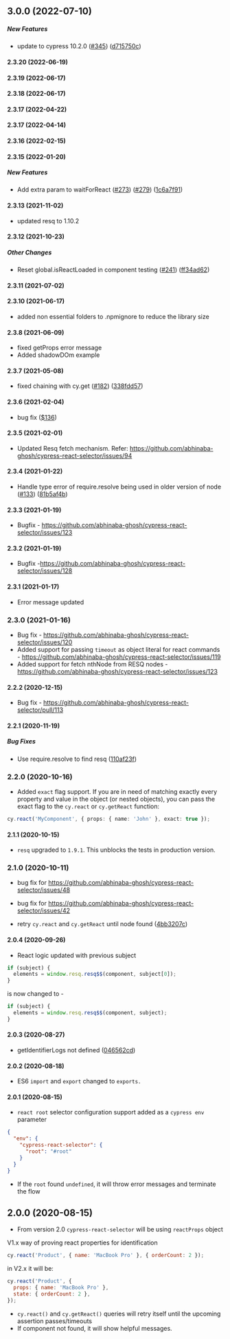 ## 3.0.0 (2022-07-10)

##### New Features

*  update to cypress 10.2.0 ([#345](https://github.com/abhinaba-ghosh/cypress-react-selector/pull/345)) ([d715750c](https://github.com/abhinaba-ghosh/cypress-react-selector/commit/d715750ccd05b9f0dc55c99f547cf627d9b97ad1))

#### 2.3.20 (2022-06-19)

#### 2.3.19 (2022-06-17)

#### 2.3.18 (2022-06-17)

#### 2.3.17 (2022-04-22)

#### 2.3.17 (2022-04-14)

#### 2.3.16 (2022-02-15)

#### 2.3.15 (2022-01-20)

##### New Features

*  Add extra param to waitForReact ([#273](https://github.com/abhinaba-ghosh/cypress-react-selector/pull/273)) ([#279](https://github.com/abhinaba-ghosh/cypress-react-selector/pull/279)) ([1c6a7f91](https://github.com/abhinaba-ghosh/cypress-react-selector/commit/1c6a7f91c521e0ee3c8d68c6c7a1eeefd044925e))

#### 2.3.13 (2021-11-02)

- updated resq to 1.10.2

#### 2.3.12 (2021-10-23)

##### Other Changes

- Reset global.isReactLoaded in component testing ([#241](https://github.com/abhinaba-ghosh/cypress-react-selector/pull/241)) ([ff34ad62](https://github.com/abhinaba-ghosh/cypress-react-selector/commit/ff34ad629c2f688e007ab39768bf2da0054312fc))

#### 2.3.11 (2021-07-02)

#### 2.3.10 (2021-06-17)

- added non essential folders to .npmignore to reduce the library size

#### 2.3.8 (2021-06-09)

- fixed getProps error message
- Added shadowDOm example

#### 2.3.7 (2021-05-08)

- fixed chaining with cy.get ([#182](https://github.com/abhinaba-ghosh/cypress-react-selector/pull/182)) ([338fdd57](https://github.com/abhinaba-ghosh/cypress-react-selector/commit/338fdd570a39cd5c5972d92eb9bb76405a8c2888))

#### 2.3.6 (2021-02-04)

- bug fix ([$136](https://github.com/abhinaba-ghosh/cypress-react-selector/issues/136))

#### 2.3.5 (2021-02-01)

- Updated Resq fetch mechanism. Refer: https://github.com/abhinaba-ghosh/cypress-react-selector/issues/94

#### 2.3.4 (2021-01-22)

- Handle type error of require.resolve being used in older version of node ([#133](https://github.com/abhinaba-ghosh/cypress-react-selector/pull/133)) ([81b5af4b](https://github.com/abhinaba-ghosh/cypress-react-selector/commit/81b5af4bb721aa1e52d60fe5144dfba52ce31584))

#### 2.3.3 (2021-01-19)

- Bugfix - https://github.com/abhinaba-ghosh/cypress-react-selector/issues/123

#### 2.3.2 (2021-01-19)

- Bugfix -https://github.com/abhinaba-ghosh/cypress-react-selector/issues/128

#### 2.3.1 (2021-01-17)

- Error message updated

### 2.3.0 (2021-01-16)

- Bug fix - https://github.com/abhinaba-ghosh/cypress-react-selector/issues/120
- Added support for passing `timeout` as object literal for react commands - https://github.com/abhinaba-ghosh/cypress-react-selector/issues/119
- Added support for fetch nthNode from RESQ nodes - https://github.com/abhinaba-ghosh/cypress-react-selector/issues/123

#### 2.2.2 (2020-12-15)

- Bug fix - https://github.com/abhinaba-ghosh/cypress-react-selector/pull/113

#### 2.2.1 (2020-11-19)

##### Bug Fixes

- Use require.resolve to find resq ([110af23f](https://github.com/abhinaba-ghosh/cypress-react-selector/commit/110af23fbc80c7c120ed43c0315fc9acfc68f25e))

### 2.2.0 (2020-10-16)

- Added `exact` flag support. If you are in need of matching exactly every property and value in the object (or nested objects), you can pass the exact flag to the `cy.react` or `cy.getReact` function:

```ts
cy.react('MyComponent', { props: { name: 'John' }, exact: true });
```

#### 2.1.1 (2020-10-15)

- `resq` upgraded to `1.9.1`. This unblocks the tests in production version.

### 2.1.0 (2020-10-11)

- bug fix for https://github.com/abhinaba-ghosh/cypress-react-selector/issues/48

- bug fix for https://github.com/abhinaba-ghosh/cypress-react-selector/issues/42

- retry `cy.react` and `cy.getReact` until node found ([4bb3207c](https://github.com/abhinaba-ghosh/cypress-react-selector/commit/4bb3207c00f84ee494433223db68d62e35f44cee))

#### 2.0.4 (2020-09-26)

- React logic updated with previous subject

```js
if (subject) {
  elements = window.resq.resq$$(component, subject[0]);
}
```

is now changed to -

```js
if (subject) {
  elements = window.resq.resq$$(component, subject);
}
```

#### 2.0.3 (2020-08-27)

- getIdentifierLogs not defined ([046562cd](https://github.com/abhinaba-ghosh/cypress-react-selector/commit/046562cdd12cfc290f6772552fd360070ceb73af))

#### 2.0.2 (2020-08-18)

- ES6 `import` and `export` changed to `exports.`

#### 2.0.1 (2020-08-15)

- `react root` selector configuration support added as a `cypress env` parameter

```json
{
  "env": {
    "cypress-react-selector": {
      "root": "#root"
    }
  }
}
```

- If the `root` found `undefined`, it will throw error messages and terminate the flow

## 2.0.0 (2020-08-15)

- From version 2.0 `cypress-react-selector` will be using `reactProps` object

V1.x way of proving react properties for identification

```js
cy.react('Product', { name: 'MacBook Pro' }, { orderCount: 2 });
```

in V2.x it will be:

```js
cy.react('Product', {
  props: { name: 'MacBook Pro' },
  state: { orderCount: 2 },
});
```

- `cy.react()` and `cy.getReact()` queries will retry itself until the upcoming assertion passes/timeouts
- If component not found, it will show helpful messages.
